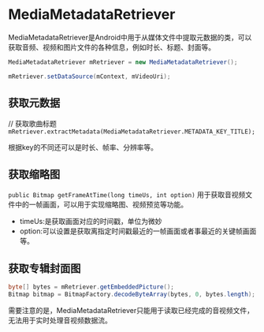 # MediaMetadataRetriever

MediaMetadataRetriever是Android中用于从媒体文件中提取元数据的类，可以获取音频、视频和图片文件的各种信息，例如时长、标题、封面等。

```java
MediaMetadataRetriever mRetriever = new MediaMetadataRetriever();

mRetriever.setDataSource(mContext, mVideoUri);
```

## 获取元数据

// 获取歌曲标题
`mRetriever.extractMetadata(MediaMetadataRetriever.METADATA_KEY_TITLE);`

根据key的不同还可以是时长、帧率、分辨率等。

## 获取缩略图

`public Bitmap getFrameAtTime(long timeUs, int option)`
用于获取音视频文件中的一帧画面，可以用于实现缩略图、视频预览等功能。 

- timeUs:是获取画面对应的时间戳，单位为微妙
- option:可以设置是获取离指定时间戳最近的一帧画面或者事最近的关键帧画面等。

## 获取专辑封面图

```java
byte[] bytes = mRetriever.getEmbeddedPicture();
Bitmap bitmap = BitmapFactory.decodeByteArray(bytes, 0, bytes.length); 
```
需要注意的是，MediaMetadataRetriever只能用于读取已经完成的音视频文件，无法用于实时处理音视频数据流。

